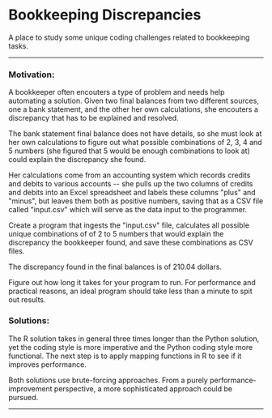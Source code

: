 # Bookkeeping Discrepancies

A place to study some unique coding challenges related to bookkeeping tasks.

---
### Motivation:

A bookkeeper often encouters a type of problem and needs help automating a solution.
Given two final balances from two different sources, one a bank statement, and the
other her own calculations, she encouters a discrepancy that has to be explained
and resolved.

The bank statement final balance does not have details, so she must look at her
own calculations to figure out what possible combinations of 2, 3, 4 and 5 numbers
(she figured that 5 would be enough combinations to look at) could explain the
discrepancy she found.

Her calculations come from an accounting system which records credits and debits
to various accounts -- she pulls up the two columns of credits and debits into an
Excel spreadsheet and labels these columns "plus" and "minus", but leaves them both
as positive numbers, saving that as a CSV file called "input.csv" which will serve
as the data input to the programmer.

Create a program that ingests the "input.csv" file, calculates all possible unique 
combinations of of 2 to 5 numbers that would explain the discrepancy the bookkeeper 
found, and save these combinations as CSV files.

The discrepancy found in the final balances is of 210.04 dollars.

Figure out how long it takes for your program to run. For performance and practical
reasons, an ideal program should take less than a minute to spit out results.

### Solutions:

The R solution takes in general three times longer than the Python solution, yet 
the coding style is more imperative and the Python coding style more functional. 
The next step is to apply mapping functions in R to see if it improves performance.

Both solutions use brute-forcing approaches. From a purely performance-improvement
perspective, a more sophisticated approach could be pursued.

---

